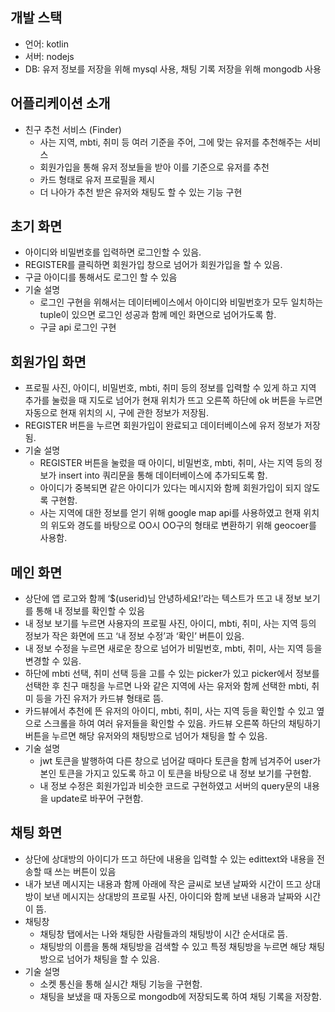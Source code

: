 ## 개발 스택

- 언어: kotlin
- 서버: nodejs
- DB: 유저 정보를 저장을 위해 mysql 사용, 채팅 기록 저장을 위해 mongodb 사용

## 어플리케이션 소개

- 친구 추천 서비스 (Finder)
    - 사는 지역, mbti, 취미 등 여러 기준을 주어, 그에 맞는 유저를 추천해주는 서비스
    - 회원가입을 통해 유저 정보들을 받아 이를 기준으로 유저를 추천
    - 카드 형태로 유저 프로필을 제시
    - 더 나아가 추천 받은 유저와 채팅도 할 수 있는 기능 구현

## 초기 화면

- 아이디와 비밀번호를 입력하면 로그인할 수 있음.
- REGISTER를 클릭하면 회원가입 창으로 넘어가 회원가입을 할 수 있음.
- 구글 아이디를 통해서도 로그인 할 수 있음
- 기술 설명
    - 로그인 구현을 위해서는 데이터베이스에서 아이디와 비밀번호가 모두 일치하는 tuple이 있으면 로그인 성공과 함께 메인 화면으로 넘어가도록 함.
    - 구글 api 로그인 구현

## 회원가입 화면

- 프로필 사진, 아이디, 비밀번호, mbti, 취미 등의 정보를 입력할 수 있게 하고 지역 추가를 눌렀을 때 지도로 넘어가 현재 위치가 뜨고 오른쪽 하단에 ok 버튼을 누르면 자동으로 현재 위치의 시, 구에 관한 정보가 저장됨.
- REGISTER 버튼을 누르면 회원가입이 완료되고 데이터베이스에 유저 정보가 저장됨.
- 기술 설명
    - REGISTER 버튼을 눌렀을 때 아이디, 비밀번호, mbti, 취미, 사는 지역 등의 정보가 insert into 쿼리문을 통해 데이터베이스에 추가되도록 함.
    - 아이디가 중복되면 같은 아이디가 있다는 메시지와 함께 회원가입이 되지 않도록 구현함.
    - 사는 지역에 대한 정보를 얻기 위해 google map api를 사용하였고 현재 위치의 위도와 경도를 바탕으로 OO시 OO구의 형태로 변환하기 위해 geocoer를 사용함.

## 메인 화면

- 상단에 앱 로고와 함께 ‘$(userid)님 안녕하세요!’라는 텍스트가 뜨고 내 정보 보기를 통해 내 정보를 확인할 수 있음
- 내 정보 보기를 누르면 사용자의 프로필 사진, 아이디, mbti, 취미, 사는 지역 등의 정보가 작은 화면에 뜨고 ‘내 정보 수정’과 ‘확인’ 버튼이 있음.
- 내 정보 수정을 누르면 새로운 창으로 넘어가 비밀번호, mbti, 취미, 사는 지역 등을 변경할 수 있음.
- 하단에 mbti 선택, 취미 선택 등을 고를 수 있는 picker가 있고 picker에서 정보를 선택한 후 친구 매칭을 누르면 나와 같은 지역에 사는 유저와 함께 선택한 mbti, 취미 등을 가진 유저가 카드뷰 형태로 뜸.
- 카드뷰에서 추천에 뜬 유저의 아이디, mbti, 취미, 사는 지역 등을 확인할 수 있고 옆으로 스크롤을 하여 여러 유저들을 확인할 수 있음. 카드뷰 오른쪽 하단의 채팅하기 버튼을 누르면 해당 유저와의 채팅방으로 넘어가 채팅을 할 수 있음.
- 기술 설명
    - jwt 토큰을 발행하여 다른 창으로 넘어갈 때마다 토큰을 함께 넘겨주어 user가 본인 토큰을 가지고 있도록 하고 이 토큰을 바탕으로 내 정보 보기를 구현함.
    - 내 정보 수정은 회원가입과 비슷한 코드로 구현하였고 서버의 query문의 내용을 update로 바꾸어 구현함.

## 채팅 화면

- 상단에 상대방의 아이디가 뜨고 하단에 내용을 입력할 수 있는 edittext와 내용을 전송할 때 쓰는 버튼이 있음
- 내가 보낸 메시지는 내용과 함께 아래에 작은 글씨로 보낸 날짜와 시간이 뜨고 상대방이 보낸 메시지는 상대방의 프로필 사진, 아이디와 함께 보낸 내용과 날짜와 시간이 뜸.
- 채팅창
    - 채팅창 탭에서는 나와 채팅한 사람들과의 채팅방이 시간 순서대로 뜸.
    - 채팅방의 이름을 통해 채팅방을 검색할 수 있고 특정 채팅방을 누르면 해당 채팅방으로 넘어가 채팅을 할 수 있음.
- 기술 설명
    - 소켓 통신을 통해 실시간 채팅 기능을 구현함.
    - 채팅을 보냈을 때 자동으로 mongodb에 저장되도록 하여 채팅 기록을 저장함.
